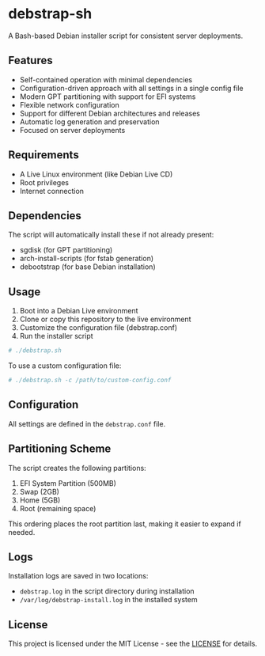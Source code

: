 # debstrap-sh

A Bash-based Debian installer script for consistent server deployments.

## Features

- Self-contained operation with minimal dependencies
- Configuration-driven approach with all settings in a single config file
- Modern GPT partitioning with support for EFI systems
- Flexible network configuration
- Support for different Debian architectures and releases
- Automatic log generation and preservation
- Focused on server deployments

## Requirements

- A Live Linux environment (like Debian Live CD)
- Root privileges
- Internet connection

## Dependencies

The script will automatically install these if not already present:
- sgdisk (for GPT partitioning)
- arch-install-scripts (for fstab generation)
- debootstrap (for base Debian installation)

## Usage

1. Boot into a Debian Live environment
2. Clone or copy this repository to the live environment
3. Customize the configuration file (debstrap.conf)
4. Run the installer script

```bash
# ./debstrap.sh
```

To use a custom configuration file:

```bash
# ./debstrap.sh -c /path/to/custom-config.conf
```

## Configuration

All settings are defined in the `debstrap.conf` file.

## Partitioning Scheme

The script creates the following partitions:

1. EFI System Partition (500MB)
2. Swap (2GB)
3. Home (5GB)
4. Root (remaining space)

This ordering places the root partition last, making it easier to expand if needed.

## Logs

Installation logs are saved in two locations:
- `debstrap.log` in the script directory during installation
- `/var/log/debstrap-install.log` in the installed system

## License

This project is licensed under the MIT License - see the [LICENSE](https://opensource.org/license/mit) for details.
